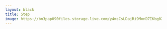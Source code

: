 ```yaml
---
layout: black
title: Step
image: https://bn3pap090files.storage.live.com/y4msCsLDajRi9MonD7IKbg0256ZpJC5bQbhqZkPfJ8LZj0nsYrPzKDcbAQQ-iJsxCZGUH11vtl1qzTk-iXdTIkyiJWHKe3s2bx4nrYJU1MmPP80TMKd2qpffjwY_BMF5-7OGGXhtNwAamOOS2ImV6HSKZvIahB1qZgEpD9k9dtXC9EKgncazeD5NTygFtrXWV-o?width=1024&height=1024&cropmode=none
---
```

